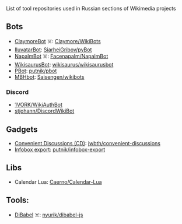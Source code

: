 List of tool repositories used in Russian sections of Wikimedia projects

## Bots
* [ClaymoreBot](https://ru.wikipedia.org/wiki/User:ClaymoreBot) ☠️: [Claymore/WikiBots](https://github.com/Claymore/WikiBots)
* [IluvatarBot](https://ru.wikipedia.org/wiki/User:IluvatarBot): [SiarheiGribov/pyBot](https://github.com/SiarheiGribov/pyBot)
* [NapalmBot](https://ru.wikipedia.org/wiki/User:NapalmBot) ☠️: [Facenapalm/NapalmBot](https://github.com/Facenapalm/NapalmBot)
* [WikisaurusBot](https://ru.wikipedia.org/wiki/User:WikisaurusBot): [wikisaurus/wikisaurusbot](https://github.com/wikisaurus/wikisaurusbot)
* [PBot](https://ru.wikipedia.org/wiki/User:PBot): [putnik/pbot](https://github.com/putnik/pbot)
* [MBHbot](https://ru.wikipedia.org/wiki/User:MBHbot): [Saisengen/wikibots](https://github.com/Saisengen/wikibots)

### Discord
* [1VORK/WikiAuthBot](https://github.com/1VORK/WikiAuthBot)
* [stjohann/DiscordWikiBot](https://github.com/stjohann/DiscordWikiBot)

## Gadgets
* [Convenient Discussions (CD)](https://commons.wikimedia.org/wiki/User:Jack_who_built_the_house/Convenient_Discussions/ru): [jwbth/convenient-discussions](https://github.com/jwbth/convenient-discussions)
* [Infobox export](https://www.wikidata.org/wiki/Help:Infobox_export_gadget): [putnik/infobox-export](https://github.com/putnik/infobox-export)

## Libs
* Calendar Lua: [Caerno/Calendar-Lua](https://github.com/Caerno/Calendar-Lua)

## Tools:
* [DiBabel](https://dibabel.toolforge.org) ☠️: [nyurik/dibabel-js](https://github.com/nyurik/dibabel-js)
